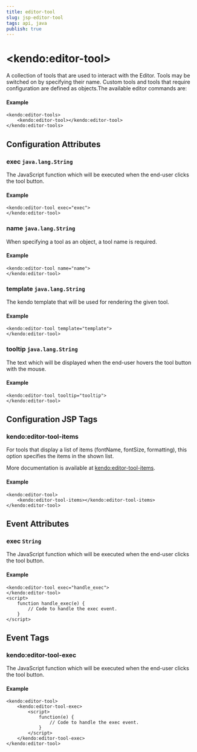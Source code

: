 ```yaml
---
title: editor-tool
slug: jsp-editor-tool
tags: api, java
publish: true
---
```


# \<kendo:editor-tool\>

A collection of tools that are used to interact with the Editor.
Tools may be switched on by specifying their name.
Custom tools and tools that require configuration are defined as objects.The available editor commands are:

#### Example
    <kendo:editor-tools>
        <kendo:editor-tool></kendo:editor-tool>
    </kendo:editor-tools>

## Configuration Attributes

### exec `java.lang.String`

The JavaScript function which will be executed when the end-user clicks the tool button.

#### Example
    <kendo:editor-tool exec="exec">
    </kendo:editor-tool>

### name `java.lang.String`

When specifying a tool as an object, a tool name is required.

#### Example
    <kendo:editor-tool name="name">
    </kendo:editor-tool>

### template `java.lang.String`

The kendo template that will be used for rendering the given tool.

#### Example
    <kendo:editor-tool template="template">
    </kendo:editor-tool>

### tooltip `java.lang.String`

The text which will be displayed when the end-user hovers the tool button with the mouse.

#### Example
    <kendo:editor-tool tooltip="tooltip">
    </kendo:editor-tool>


##  Configuration JSP Tags

### kendo:editor-tool-items

For tools that display a list of items (fontName, fontSize, formatting), this option specifies the items in the shown list.

More documentation is available at [kendo:editor-tool-items](editor/tool-items).

#### Example

    <kendo:editor-tool>
        <kendo:editor-tool-items></kendo:editor-tool-items>
    </kendo:editor-tool>


## Event Attributes

### exec `String`

The JavaScript function which will be executed when the end-user clicks the tool button.


#### Example
    <kendo:editor-tool exec="handle_exec">
    </kendo:editor-tool>
    <script>
        function handle_exec(e) {
            // Code to handle the exec event.
        }
    </script>

## Event Tags

### kendo:editor-tool-exec

The JavaScript function which will be executed when the end-user clicks the tool button.


#### Example
    <kendo:editor-tool>
        <kendo:editor-tool-exec>
            <script>
                function(e) {
                    // Code to handle the exec event.
                }
            </script>
        </kendo:editor-tool-exec>
    </kendo:editor-tool>

